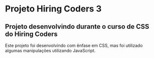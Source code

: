# Projeto Hiring Coders 3

## Projeto desenvolvindo durante o curso de CSS do Hiring Coders


Este projeto foi desenvolvindo com ênfase em CSS, mas foi utilizado algumas manipulações utilizando JavaScript.


